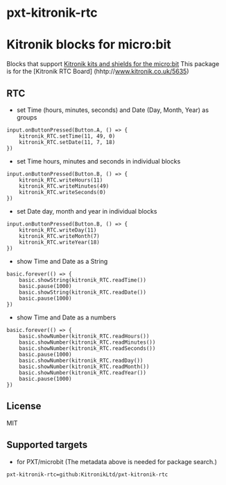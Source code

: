 # pxt-kitronik-rtc

# Kitronik blocks for micro:bit

Blocks that support [Kitronik kits and shields for the micro:bit](https://www.kitronik.co.uk/microbit.html)
This package is for the [Kitronik RTC Board] (hhtp://www.kitronik.co.uk/5635)

## RTC

* set Time (hours, minutes, seconds) and Date (Day, Month, Year) as groups

```blocks
input.onButtonPressed(Button.A, () => {
    kitronik_RTC.setTime(11, 49, 0)
    kitronik_RTC.setDate(11, 7, 18)
})
```

* set Time hours, minutes and seconds in individual blocks

```blocks
input.onButtonPressed(Button.B, () => {
    kitronik_RTC.writeHours(11)
    kitronik_RTC.writeMinutes(49)
    kitronik_RTC.writeSeconds(0)
})
```

* set Date day, month and year in individual blocks

```blocks
input.onButtonPressed(Button.B, () => {
    kitronik_RTC.writeDay(11)
    kitronik_RTC.writeMonth(7)
    kitronik_RTC.writeYear(18)
})
```

* show Time and Date as a String

```blocks
basic.forever(() => {
    basic.showString(kitronik_RTC.readTime())
	basic.pause(1000)
    basic.showString(kitronik_RTC.readDate())
    basic.pause(1000)
})
```

* show Time and Date as a numbers

```blocks
basic.forever(() => {
    basic.showNumber(kitronik_RTC.readHours())
    basic.showNumber(kitronik_RTC.readMinutes())
    basic.showNumber(kitronik_RTC.readSeconds())
	basic.pause(1000)
    basic.showNumber(kitronik_RTC.readDay())
    basic.showNumber(kitronik_RTC.readMonth())
    basic.showNumber(kitronik_RTC.readYear())
    basic.pause(1000)
})
```

## License

MIT

## Supported targets

* for PXT/microbit
(The metadata above is needed for package search.)


```package
pxt-kitronik-rtc=github:KitronikLtd/pxt-kitronik-rtc
```
